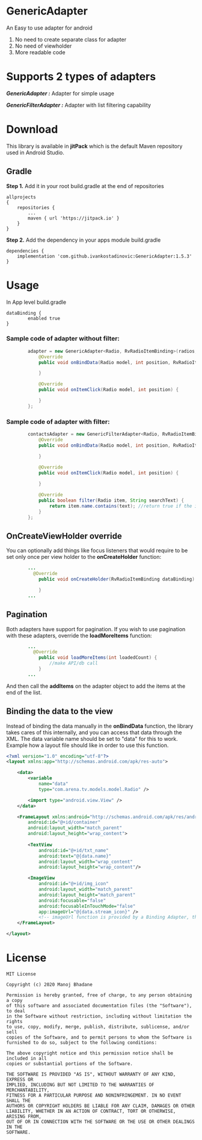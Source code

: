 # GenericAdapter 

An Easy to use adapter for android

1. No need to create separate class for adapter
2. No need of viewholder 
3. More readable code

# Supports 2 types of adapters
***GenericAdapter :*** Adapter for simple usage

***GenericFilterAdapter :*** Adapter with list filtering capability

# Download

This library is available in **jitPack** which is the default Maven repository used in Android Studio.

## Gradle 
**Step 1.** Add it in your root build.gradle at the end of repositories
```Gradle
allprojects 
{
	repositories {
		...
		maven { url 'https://jitpack.io' }
	}
}
```

**Step 2.** Add the dependency in your apps module build.gradle
```Gradle
dependencies {
    implementation 'com.github.ivankostadinovic:GenericAdapter:1.5.3'
}
```

# Usage

In App level build.gradle 
```Gradle
dataBinding {
        enabled true
}
```
### Sample code of adapter without filter:
```Java
        adapter = new GenericAdapter<Radio, RvRadioItemBinding>(radios, R.layout.rv_radio_item) {
            @Override
            public void onBindData(Radio model, int position, RvRadioItemBinding dataBinding) {

            }

            @Override
            public void onItemClick(Radio model, int position) {

            }
        };
```
### Sample code of adapter with filter:
```Java
        contactsAdapter = new GenericFilterAdapter<Radio, RvRadioItemBinding>(radios, R.layout.rv_radio_item, binding.editSearch) {
            @Override
            public void onBindData(Radio model, int position, RvRadioItemBinding dataBinding) {

            }

            @Override
            public void onItemClick(Radio model, int position) {
                
            }

            @Override
            public boolean filter(Radio item, String searchText) {
                return item.name.contains(text); //return true if the item matches the search text in the way you prefer
            }
        };
```

## OnCreateViewHolder override
You can optionally add things like focus listeners that would require to be set only once per view holder to the **onCreateHolder** function:
```Java
        ...
          @Override
            public void onCreateHolder(RvRadioItemBinding dataBinding) {

            }
        ...
```


## Pagination
Both adapters have support for pagination. If you wish to use pagination with these adapters, override the **loadMoreItems** function:
```java
        ...
          @Override
            public void loadMoreItems(int loadedCount) {
                //make API/db call
            }
        ...
```
And then call the **addItems** on the adapter object to add the items at the end of the list.

## Binding the data to the view
Instead of binding the data manually in the **onBindData** function, the library takes cares of this internally, and you can access that data through the XML.
The data variable name should be set to "data" for this to work. Example how a layout file should like in order to use this function.
```xml
<?xml version="1.0" encoding="utf-8"?>
<layout xmlns:app="http://schemas.android.com/apk/res-auto">

    <data>
        <variable
            name="data"
            type="com.arena.tv.models.model.Radio" />

        <import type="android.view.View" />
    </data>

    <FrameLayout xmlns:android="http://schemas.android.com/apk/res/android"
        android:id="@+id/container"
        android:layout_width="match_parent"
        android:layout_height="wrap_content">
        
        <TextView
            android:id="@+id/txt_name"
            android:text="@{data.name}"
            android:layout_width="wrap_content"
            android:layout_height="wrap_content"/>

        <ImageView
            android:id="@+id/img_icon"
            android:layout_width="match_parent"
            android:layout_height="match_parent"
            android:focusable="false"
            android:focusableInTouchMode="false"
            app:imageUrl="@{data.stream_icon}" /> 
            <!-- imageUrl function is provided by a Binding Adapter, that is out of scope for this library-->
    </FrameLayout>

</layout>
```

# License

```
MIT License

Copyright (c) 2020 Manoj Bhadane

Permission is hereby granted, free of charge, to any person obtaining a copy
of this software and associated documentation files (the "Software"), to deal
in the Software without restriction, including without limitation the rights
to use, copy, modify, merge, publish, distribute, sublicense, and/or sell
copies of the Software, and to permit persons to whom the Software is
furnished to do so, subject to the following conditions:

The above copyright notice and this permission notice shall be included in all
copies or substantial portions of the Software.

THE SOFTWARE IS PROVIDED "AS IS", WITHOUT WARRANTY OF ANY KIND, EXPRESS OR
IMPLIED, INCLUDING BUT NOT LIMITED TO THE WARRANTIES OF MERCHANTABILITY,
FITNESS FOR A PARTICULAR PURPOSE AND NONINFRINGEMENT. IN NO EVENT SHALL THE
AUTHORS OR COPYRIGHT HOLDERS BE LIABLE FOR ANY CLAIM, DAMAGES OR OTHER
LIABILITY, WHETHER IN AN ACTION OF CONTRACT, TORT OR OTHERWISE, ARISING FROM,
OUT OF OR IN CONNECTION WITH THE SOFTWARE OR THE USE OR OTHER DEALINGS IN THE
SOFTWARE.
```

